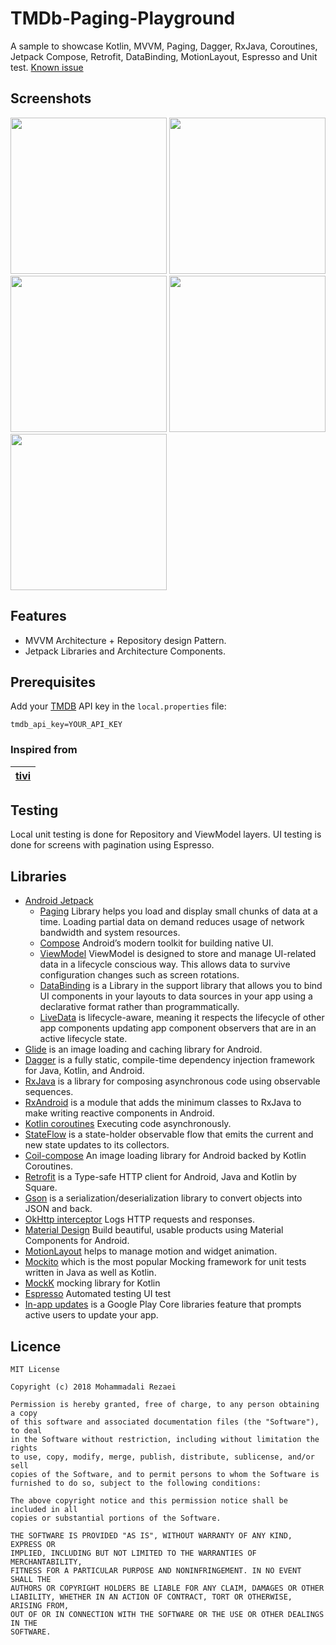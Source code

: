 # TMDb-Paging-Playground
A sample to showcase Kotlin, MVVM, Paging, Dagger, RxJava, Coroutines, Jetpack Compose, Retrofit, DataBinding, MotionLayout, Espresso and Unit test. [Known issue](https://issuetracker.google.com/issues/251812970)

## Screenshots
<p float="left">
  <img src="https://github.com/alirezaeiii/TMDb-Paging/blob/master/screenshots/screenshot1.gif" width="250" />
  <img src="https://github.com/alirezaeiii/TMDb-Paging/blob/master/screenshots/screenshot2.gif" width="250" />
  <img src="https://github.com/alirezaeiii/TMDb-Paging/blob/master/screenshots/screenshot3.gif" width="250" />
  <img src="https://github.com/alirezaeiii/TMDb-Paging/blob/master/screenshots/screenshot4.gif" width="250" />
  <img src="https://github.com/alirezaeiii/TMDb-Paging/blob/master/screenshots/screenshot5.gif" width="250" />
</p>

## Features
* MVVM Architecture + Repository design Pattern.
* Jetpack Libraries and Architecture Components.

## Prerequisites

Add your [TMDB](https://www.themoviedb.org/) API key in the `local.properties` file:
```
tmdb_api_key=YOUR_API_KEY
```

### Inspired from
| [tivi](https://github.com/chrisbanes/tivi)
| :-: |

## Testing
Local unit testing is done for Repository and ViewModel layers. UI testing is done for screens with pagination using Espresso.

## Libraries
* [Android Jetpack](https://developer.android.com/jetpack)
   * [Paging](https://developer.android.com/topic/libraries/architecture/paging) Library helps you load and display small chunks of data at a time. Loading partial data on demand reduces usage of network bandwidth and system resources.
   * [Compose](https://developer.android.com/jetpack/compose) Android’s modern toolkit for building native UI.
   * [ViewModel](https://developer.android.com/topic/libraries/architecture/viewmodel) ViewModel is designed to store and manage UI-related data in a lifecycle conscious way. This allows data to survive configuration changes such as screen rotations.
   * [DataBinding](https://developer.android.com/topic/libraries/data-binding/) is a Library in the support library that allows you to bind UI components in your layouts to data sources in your app using a declarative format rather than programmatically.
   * [LiveData](https://developer.android.com/topic/libraries/architecture/livedata) is lifecycle-aware, meaning it respects the lifecycle of other app components updating app component observers that are in an active lifecycle state.
* [Glide](https://github.com/bumptech/glide) is an image loading and caching library for Android.
* [Dagger](https://github.com/google/dagger) is a fully static, compile-time dependency injection framework for Java, Kotlin, and Android.
* [RxJava](https://github.com/ReactiveX/RxJava) is a library for composing asynchronous code using observable sequences.
* [RxAndroid](https://github.com/ReactiveX/RxAndroid) is a module that adds the minimum classes to RxJava to make writing reactive components in Android.
* [Kotlin coroutines](https://developer.android.com/kotlin/coroutines) Executing code asynchronously.
* [StateFlow](https://developer.android.com/kotlin/flow/stateflow-and-sharedflow) is a state-holder observable flow that emits the current and new state updates to its collectors.
* [Coil-compose](https://coil-kt.github.io/coil/compose/) An image loading library for Android backed by Kotlin Coroutines.
* [Retrofit](https://square.github.io/retrofit/) is a Type-safe HTTP client for Android, Java and Kotlin by Square.
* [Gson](https://github.com/google/gson) is a serialization/deserialization library to convert objects into JSON and back.
* [OkHttp interceptor](https://github.com/square/okhttp/tree/master/okhttp-logging-interceptor) Logs HTTP requests and responses.
* [Material Design](https://material.io/develop/android/) Build beautiful, usable products using Material Components for Android.
* [MotionLayout](https://developer.android.com/training/constraint-layout/motionlayout) helps to manage motion and widget animation.
* [Mockito](https://github.com/mockito/mockito) which is the most popular Mocking framework for unit tests written in Java as well as Kotlin.
* [MockK](https://mockk.io/ANDROID.html) mocking library for Kotlin
* [Espresso](https://developer.android.com/training/testing/espresso) Automated testing UI test
* [In-app updates](https://developer.android.com/guide/playcore/in-app-updates) is a Google Play Core libraries feature that prompts active users to update your app.

## Licence
    MIT License

    Copyright (c) 2018 Mohammadali Rezaei

    Permission is hereby granted, free of charge, to any person obtaining a copy
    of this software and associated documentation files (the "Software"), to deal
    in the Software without restriction, including without limitation the rights
    to use, copy, modify, merge, publish, distribute, sublicense, and/or sell
    copies of the Software, and to permit persons to whom the Software is
    furnished to do so, subject to the following conditions:

    The above copyright notice and this permission notice shall be included in all
    copies or substantial portions of the Software.

    THE SOFTWARE IS PROVIDED "AS IS", WITHOUT WARRANTY OF ANY KIND, EXPRESS OR
    IMPLIED, INCLUDING BUT NOT LIMITED TO THE WARRANTIES OF MERCHANTABILITY,
    FITNESS FOR A PARTICULAR PURPOSE AND NONINFRINGEMENT. IN NO EVENT SHALL THE
    AUTHORS OR COPYRIGHT HOLDERS BE LIABLE FOR ANY CLAIM, DAMAGES OR OTHER
    LIABILITY, WHETHER IN AN ACTION OF CONTRACT, TORT OR OTHERWISE, ARISING FROM,
    OUT OF OR IN CONNECTION WITH THE SOFTWARE OR THE USE OR OTHER DEALINGS IN THE
    SOFTWARE.

